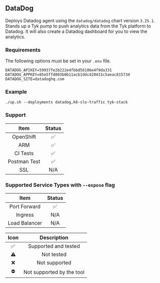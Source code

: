 ## DataDog
Deploys Datadog agent using the `datadog/datadog` chart version `3.25.1`.
Stands up a Tyk pump to push analytics data from the Tyk platform to Datadog.
It will also create a Datadog dashboard for you to view the analytics.

### Requirements
The following options must be set in your `.env` file.
```
DATADOG_APIKEY=59937fe2b222e4fbbd56106e4f9da331
DATADOG_APPKEY=85e5ffd803b0b11acb1ddc420431c5aeac815734
DATADOG_SITE=datadoghq.com
```

### Example
```
./up.sh --deployments datadog,k6-slo-traffic tyk-stack
```

### Support
|     Item     |       Status       |
|:------------:|:------------------:|
|  OpenShift   | :white_check_mark: |
|     ARM      | :white_check_mark: |
|   CI Tests   | :white_check_mark: |
| Postman Test | :white_check_mark: |
|     SSL      |        N/A         |

### Supported Service Types with `--expose` flag
|     Item      |       Status       |
|:-------------:|:------------------:|
| Port Forward  | :white_check_mark: |
|    Ingress    |        N/A         |
| Load Balancer |        N/A         |

|        Icon        |        Description        |
|:------------------:|:-------------------------:|
| :white_check_mark: |   Supported and tested    |
|     :warning:      |        Not tested         |
|        :x:         |       Not supported       |
|     :no_entry:     | Not supported by the tool |
